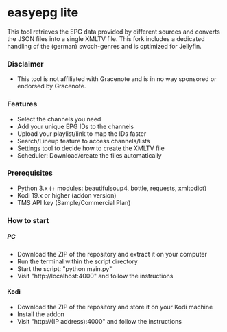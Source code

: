 # easyepg lite

This tool retrieves the EPG data provided by different sources and converts the JSON files into a single XMLTV file.
This fork includes a dedicated handling of the (german) swcch-genres and is optimized for Jellyfin.

### Disclaimer

* This tool is not affiliated with Gracenote and is in no way sponsored or endorsed by Gracenote.

### Features

* Select the channels you need
* Add your unique EPG IDs to the channels
* Upload your playlist/link to map the IDs faster
* Search/Lineup feature to access channels/lists
* Settings tool to decide how to create the XMLTV file
* Scheduler: Download/create the files automatically

### Prerequisites

* Python 3.x (+ modules: beautifulsoup4, bottle, requests, xmltodict)
* Kodi 19.x or higher (addon version)
* TMS API key (Sample/Commercial Plan)

### How to start

##### PC

* Download the ZIP of the repository and extract it on your computer
* Run the terminal within the script directory
* Start the script: "python main.py"
* Visit "http://localhost:4000" and follow the instructions

#### Kodi

* Download the ZIP of the repository and store it on your Kodi machine
* Install the addon
* Visit "http://(IP address):4000" and follow the instructions
